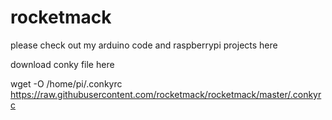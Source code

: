 # rocketmack

please check out my arduino code and raspberrypi projects here


download conky file here

wget -O /home/pi/.conkyrc https://raw.githubusercontent.com/rocketmack/rocketmack/master/.conkyrc
